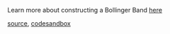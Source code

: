 Learn more about constructing a Bollinger Band [here](http://stockcharts.com/school/doku.php?id=chart_school:technical_indicators:bollinger_bands)

[source](https://github.com/rrag/react-stockcharts/blob/master/docs/lib/charts/CandleStickChartWithBollingerBandOverlay.js), [codesandbox](https://codesandbox.io/s/github/rrag/react-stockcharts-examples2/tree/master/examples/CandleStickChartWithBollingerBandOverlay)
